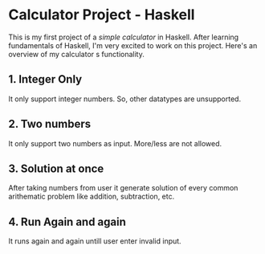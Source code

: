 # Calculator Project - Haskell

This is my first project of a *simple calculator* in Haskell. After learning fundamentals of Haskell, I'm very excited to work on this project. Here's an overview of my calculator
s functionality.

## 1. Integer Only
It only support integer numbers. So, other datatypes are unsupported.

## 2. Two numbers
It only support two numbers as input. More/less are not allowed.

## 3. Solution at once
After taking numbers from user it generate solution of every common arithematic problem like addition, subtraction, etc.

## 4. Run Again and again
It runs again and again untill user enter invalid input.